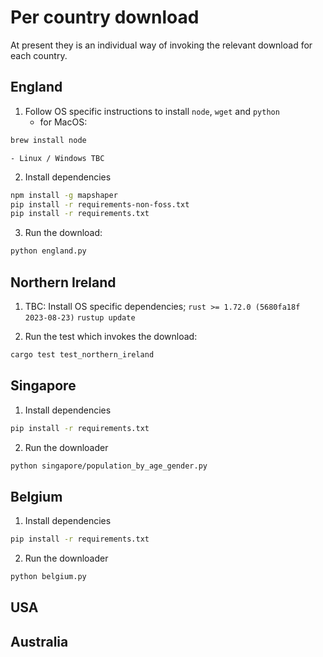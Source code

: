 # Per country download
At present they is an individual way of invoking the relevant download for each country.

## England

1. Follow OS specific instructions to install `node`, `wget` and `python`
    - for MacOS:
```bash
brew install node
```
    - Linux / Windows TBC

2. Install dependencies
```bash
npm install -g mapshaper
pip install -r requirements-non-foss.txt
pip install -r requirements.txt
```

3. Run the download:
```bash
python england.py
```

## Northern Ireland

1. TBC: Install OS specific dependencies; `rust >= 1.72.0 (5680fa18f 2023-08-23)`
`rustup update`

2. Run the test which invokes the download:
```bash
cargo test test_northern_ireland
```

## Singapore
1. Install dependencies
```bash
pip install -r requirements.txt
```

2. Run the downloader
```bash
python singapore/population_by_age_gender.py
```


## Belgium

1. Install dependencies
```bash
pip install -r requirements.txt
```

2. Run the downloader
```bash
python belgium.py
```

## USA

## Australia






